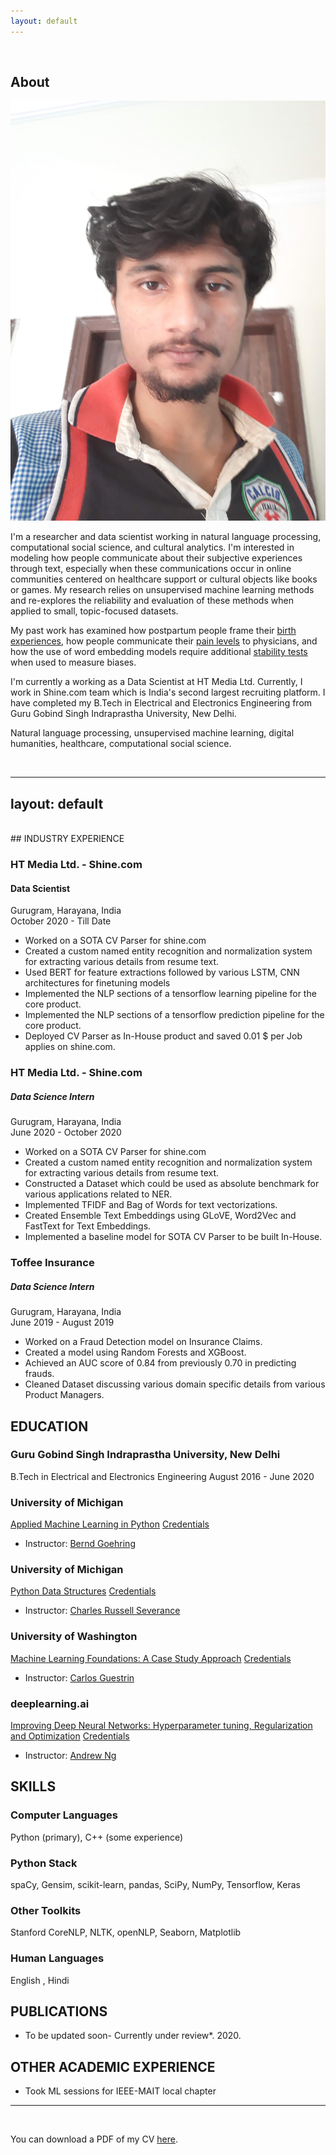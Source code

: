 ```yaml
---
layout: default
---
```


<br>

## About

<img class="profile-picture" src="20181027_140217.jpg">

I'm a researcher and data scientist working in natural language processing, computational social science, and cultural analytics. I'm interested in modeling how people communicate about their subjective experiences through text, especially when these communications occur in online communities centered on healthcare support or cultural objects like books or games. My research relies on unsupervised machine learning methods and re-explores the reliability and evaluation of these methods when applied to small, topic-focused datasets. 

My past work has examined how postpartum people frame their [birth experiences](https://maria-antoniak.github.io/resources/2019_cscw_birth_stories.pdf),  how people communicate their [pain levels](https://maria-antoniak.github.io/resources/2020_frontiers_pain.pdf) to physicians, and how the use of word embedding models require additional [stability tests](https://maria-antoniak.github.io/resources/2018_evaluating_stability.pdf) when used to measure biases.

I'm currently a working as a Data Scientist at HT Media Ltd. Currently, I work in Shine.com team which is India's second largest recruiting platform.  I have completed my B.Tech in Electrical and Electronics Engineering from Guru Gobind Singh Indraprastha University, New Delhi. 


Natural language processing, unsupervised machine learning, digital humanities, healthcare, computational social science.




<br>


---
layout: default
---
<br>
## INDUSTRY EXPERIENCE


### HT Media Ltd. - Shine.com
#### Data Scientist  
Gurugram, Harayana, India  
October 2020 - Till Date 
* Worked on a SOTA CV Parser for shine.com
* Created a custom named entity recognition and normalization system for extracting various details from resume text.
* Used BERT for feature extractions followed by various LSTM, CNN architectures for finetuning models
* Implemented the NLP sections of a tensorflow learning pipeline for the core product.
* Implemented the NLP sections of a tensorflow prediction pipeline for the core product.
* Deployed CV Parser as In-House product and saved 0.01 $ per Job applies on shine.com.



### HT Media Ltd. - Shine.com
##### Data Science Intern
Gurugram, Harayana, India  
June 2020 - October 2020
* Worked on a SOTA CV Parser for shine.com
* Created a custom named entity recognition and normalization system for extracting various details from resume text.
* Constructed a Dataset which could be used as absolute benchmark for various applications related to NER.
* Implemented TFIDF and Bag of Words for text vectorizations.
* Created Ensemble Text Embeddings using GLoVE, Word2Vec and FastText for Text Embeddings. 
* Implemented a baseline model for SOTA CV Parser to be built In-House. 


### Toffee Insurance
##### Data Science Intern
Gurugram, Harayana, India  
June 2019 - August 2019
* Worked on a Fraud Detection model on Insurance Claims. 
* Created a model using Random Forests and XGBoost.
* Achieved an AUC score of 0.84 from previously 0.70 in predicting frauds.
* Cleaned Dataset discussing various domain specific details from various Product Managers.

## EDUCATION 



### Guru Gobind Singh Indraprastha University, New Delhi
B.Tech in Electrical and Electronics Engineering
August 2016 - June 2020



### University of Michigan
[Applied Machine Learning in Python](https://www.coursera.org/learn/python-machine-learning)
[Credentials](https://www.coursera.org/account/accomplishments/verify/F3XLLRXQ2E6Y) 
* Instructor: [Bernd Goehring](https://www.coursera.org/instructor/kevyn-ct)

### University of Michigan
[Python Data Structures](https://www.coursera.org/learn/python-data)
[Credentials](https://www.coursera.org/account/accomplishments/verify/U5J535AWPELN) 
* Instructor: [Charles Russell Severance](https://www.coursera.org/instructor/drchuck)

### University of Washington
[Machine Learning Foundations: A Case Study Approach](https://www.coursera.org/learn/ml-foundations)
[Credentials](https://www.coursera.org/account/accomplishments/verify/3SV2AB4U79F3) 
* Instructor: [Carlos Guestrin](https://www.coursera.org/instructor/guestrin)

### deeplearning.ai
[Improving Deep Neural Networks: Hyperparameter tuning, Regularization and Optimization](https://www.coursera.org/learn/deep-neural-network)
[Credentials](https://www.coursera.org/account/accomplishments/verify/7R7MPNFAMMRE) 
* Instructor: [Andrew Ng](https://www.coursera.org/instructor/andrewng)

## SKILLS

### Computer Languages

Python (primary), C++ (some experience)

### Python Stack

spaCy, Gensim, scikit-learn, pandas, SciPy, NumPy, Tensorflow, Keras

### Other Toolkits

Stanford CoreNLP, NLTK, openNLP, Seaborn, Matplotlib

### Human Languages

English ,  Hindi

## PUBLICATIONS

* To be updated soon- Currently under review*. 2020.

## OTHER ACADEMIC EXPERIENCE

* Took ML sessions for IEEE-MAIT local chapter  

--- ---

<br>

You can download a PDF of my CV [here](http://aman-sawarn.github.io/resources/aman_res.pdf).

<br>



<!-- ---




<br>
<br> -->



<br><br><br>
